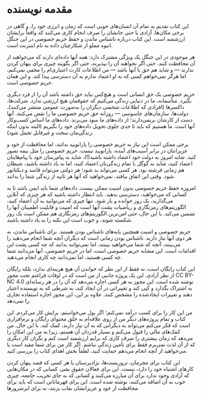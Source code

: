 # مقدمه نویسنده
این کتاب تقدیم به تمام آن انسان‌های خوبی است که زمان و انرژی خود را، و گاهی در برخی مکان‌ها، آزادی یا حتی جانشان را صرف انجام کاری می‌کنند که واقعاً برایشان ارزشمند است. این کتاب درباره ناشناس ماندن و حفظ حریم خصوصی در این جنگل انبوه مملو از شکارچیان داده به نام اینترنت است.

هر موجودی در این جنگل یک ویژگی مشترک دارد: همه آنها داده‌ای دارند که می‌خواهند از آن محافظت کنند. حتی اگر نخواهند آن را بپذیرند، حتی اگر بگویند چیزی برای پنهان کردن ندارند — و شاید هم حق با آنها باشد — من اطلاعات کارت اعتباری‌ام را مخفی نمی‌کنم، اما هرگز نمی‌خواهم کسی که به او اعتماد ندارم به آن دسترسی پیدا کند. و این همان حریم خصوصی است.

حریم خصوصی یک حق انسانی است و هیچ‌کس نباید حق داشته باشد آن را از فرد دیگری بگیرد. متأسفانه، ما در دنیایی زندگی می‌کنیم که حقوقمان هیچ ارزشی ندارد. شرکت‌ها، داکسرها (افرادی که اطلاعات شخصی دیگران را به‌صورت عمومی منتشر می‌کنند)، دولت‌ها، سازمان‌های جاسوسی — روزانه حق حریم خصوصی ما را نقض می‌کنند. آنها دست از کارشان برنمی‌دارند؛ از داده‌های ما سود می‌برند. داده‌های ما اساس کسب‌وکار آنها است. ما هستیم که باید تا حدی جلوی تحویل داده‌های خود را بگیریم (البته بدون اینکه زندگی‌مان سخت و غیرقابل تحمل شود).

برخی ممکن است این نیاز به حریم خصوصی را پارانویید بدانند، اما محافظت از خود و عزیزانتان در برابر آسیب‌های آینده، پارانویید نیست. حریم خصوصی را مثل بیمه تصور کنید. شاید امروز به دولت خود اعتماد داشته باشید(!)، شاید به پیام‌رسان خود با پیام‌هایتان اعتماد کنید، شاید به گوگل با تمام زندگی‌تان اعتماد کنید، اما به یاد داشته باشید، شیطان هم زمانی فرشته بود. هر کسی می‌تواند بد شود؛ هر دولتی می‌تواند فاسد و دیکتاتور شود. وقتی این اتفاق بیافتد، نمی‌خواهید که آنها هر ثانیه از زندگی شما را بدانند.

امروزه حفظ حریم خصوصی بدون امنیت ممکن نیست. داده‌های شما باید ایمن باشد تا به کسانی که می‌خواهید، دسترسی بدهید. باید انتظار داشته باشید که هر چیزی که آنلاین می‌گذارید، یک روز خوانده و باز شود. تنها چیزی که می‌توانید به آن اعتماد کنید، الگوریتم‌های رمزنگاری و ریاضیات پشت آنها است که امنیت و قابلیت اطمینان آنها را تضمین می‌کند. با این حال، حتی امن‌ترین الگوریتم‌های رمزنگاری هم ممکن است یک روز شکسته شوند، و خوب است این نکته را به یاد داشته باشید.

حریم خصوصی و امنیت همچنین پایه‌های ناشناس بودن هستند. برای ناشناس ماندن، به هر دوی آنها نیاز دارید. ناشناس بودن زمانی است که دیگران آنچه شما انجام می‌دهید را می‌بینند، آنچه که شما می‌خواهید ببینند، اما نمی‌توانند بدانند که چه کسی پشت این اقدامات است. این مشابه حریم خصوصی است، اما در حریم خصوصی، آنها می‌دانند شما چه کسی هستید، اما نمی‌دانند چه کاری انجام می‌دهید.

این کتاب رایگان است، نه فقط از این نظر که خواندن آن هیچ هزینه‌ای ندارد، بلکه رایگان از نظر آزادی. این یک پروژه جانبی از من است که در اوقات فراغتم تحت مجوز CC BY-NC 4.0 نوشته شده است. این مجوز به هر کسی اجازه می‌دهد که آن را در هر رسانه‌ای به اشتراک بگذارد و کپی کند و تغییراتی در آن ایجاد کند، به شرطی که به نویسنده اعتبار دهند و تغییرات ایجادشده را مشخص کنند. علاوه بر این، این مجوز اجازه استفاده تجاری را نمی‌دهد.

من این کار را برای کسب درآمد نمی‌کنم؛ اگر پول می‌خواستم، برایش کار می‌کردم. این کتاب و تمام پروژه‌های دیگر من از روی علاقه‌ام به خلق محتوای رایگان و نرم‌افزاری است که فکر می‌کنم می‌تواند به دیگرانی که به آن نیاز دارند، کمک کند. با این حال، من کمک‌های مالی را قبول می‌کنم و بسیار قدردان آن هستم، زیرا به من این امکان را می‌دهد که زمان بیشتری را صرف کاری که برایم ارزشمند است کنم و نگران کار دیگری که از آن لذت نمی‌برم فقط برای تأمین زندگی نباشم. اگر کار من برای شما مفید است یا می‌خواهید از آنچه انجام می‌دهم حمایت کنید، لطفاً بخش اهدای کتاب را بررسی کنید.

این کتاب برای مجرمان، تروریست‌ها، نژادپرستان یا هر کسی که قصد پنهان کردن کارهای اشتباه خود را دارد، نیست. این برای فعالان حقوق بشر، کسانی که در مکان‌هایی که آزادی وجود ندارد برای آن مبارزه می‌کنند و کسانی که به جای تخریب جامعه، چیزی خوب به آن اضافه می‌کنند، نوشته شده است. این برای قهرمانانی است که باید برای محافظت از خود و عزیزانشان نقاب بزنند، نه برای ابرشرورها.